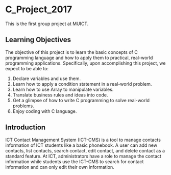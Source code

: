# C_Project_2017
This is the first group project at MUICT.

## Learning Objectives
The objective of this project is to learn the basic concepts of C programming language and how to apply them to practical, real-world
programming applications. Specifically, upon accomplishing this project, we expect to be able to:
1. Declare variables and use them.
2. Learn how to apply a condition statement in a real-world problem.
3. Learn how to use Array to manipulate variables.
4. Translate business rules and ideas into code.
5. Get a glimpse of how to write C programming to solve real-world problems.
6. Enjoy coding with C language.

## Introduction
ICT Contact Management System (ICT-CMS) is a tool to manage contacts
information of ICT students like a basic phonebook. A user can add new contacts,
list contacts, search contact, edit contact, and delete contact as a standard feature. At
ICT, administrators have a role to manage the contact information while students
use the ICT-CMS to search for contact information and can only edit their own
information.
